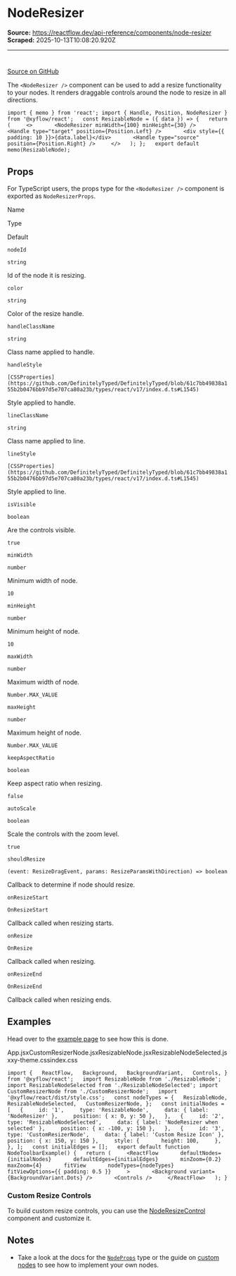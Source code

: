 # NodeResizer

**Source:** https://reactflow.dev/api-reference/components/node-resizer
**Scraped:** 2025-10-13T10:08:20.920Z

---

# <NodeResizer />

[Source on GitHub](https://github.com/xyflow/xyflow/blob/main/packages/react/src/additional-components/NodeResizer/NodeResizer.tsx) 

The `<NodeResizer />` component can be used to add a resize functionality to your nodes. It renders draggable controls around the node to resize in all directions.

`import { memo } from 'react'; import { Handle, Position, NodeResizer } from '@xyflow/react';   const ResizableNode = ({ data }) => {   return (     <>       <NodeResizer minWidth={100} minHeight={30} />       <Handle type="target" position={Position.Left} />       <div style={{ padding: 10 }}>{data.label}</div>       <Handle type="source" position={Position.Right} />     </>   ); };   export default memo(ResizableNode);`

## Props[](#props)

For TypeScript users, the props type for the `<NodeResizer />` component is exported as `NodeResizerProps`.

Name

Type

Default

[](#nodeid)`nodeId`

`string`

Id of the node it is resizing.

[](#color)`color`

`string`

Color of the resize handle.

[](#handleclassname)`handleClassName`

`string`

Class name applied to handle.

[](#handlestyle)`handleStyle`

`[CSSProperties](https://github.com/DefinitelyTyped/DefinitelyTyped/blob/61c7bb49838a155b2b0476bb97d5e707ca80a23b/types/react/v17/index.d.ts#L1545)`

Style applied to handle.

[](#lineclassname)`lineClassName`

`string`

Class name applied to line.

[](#linestyle)`lineStyle`

`[CSSProperties](https://github.com/DefinitelyTyped/DefinitelyTyped/blob/61c7bb49838a155b2b0476bb97d5e707ca80a23b/types/react/v17/index.d.ts#L1545)`

Style applied to line.

[](#isvisible)`isVisible`

`boolean`

Are the controls visible.

`true`

[](#minwidth)`minWidth`

`number`

Minimum width of node.

`10`

[](#minheight)`minHeight`

`number`

Minimum height of node.

`10`

[](#maxwidth)`maxWidth`

`number`

Maximum width of node.

`Number.MAX_VALUE`

[](#maxheight)`maxHeight`

`number`

Maximum height of node.

`Number.MAX_VALUE`

[](#keepaspectratio)`keepAspectRatio`

`boolean`

Keep aspect ratio when resizing.

`false`

[](#autoscale)`autoScale`

`boolean`

Scale the controls with the zoom level.

`true`

[](#shouldresize)`shouldResize`

`(event: ResizeDragEvent, params: ResizeParamsWithDirection) => boolean`

Callback to determine if node should resize.

[](#onresizestart)`onResizeStart`

`OnResizeStart`

Callback called when resizing starts.

[](#onresize)`onResize`

`OnResize`

Callback called when resizing.

[](#onresizeend)`onResizeEnd`

`OnResizeEnd`

Callback called when resizing ends.

## Examples[](#examples)

Head over to the [example page](/examples/nodes/node-resizer) to see how this is done.

App.jsxCustomResizerNode.jsxResizableNode.jsxResizableNodeSelected.jsxxy-theme.cssindex.css

`import {   ReactFlow,   Background,   BackgroundVariant,   Controls, } from '@xyflow/react';   import ResizableNode from './ResizableNode'; import ResizableNodeSelected from './ResizableNodeSelected'; import CustomResizerNode from './CustomResizerNode';   import '@xyflow/react/dist/style.css';   const nodeTypes = {   ResizableNode,   ResizableNodeSelected,   CustomResizerNode, };   const initialNodes = [   {     id: '1',     type: 'ResizableNode',     data: { label: 'NodeResizer' },     position: { x: 0, y: 50 },   },   {     id: '2',     type: 'ResizableNodeSelected',     data: { label: 'NodeResizer when selected' },     position: { x: -100, y: 150 },   },   {     id: '3',     type: 'CustomResizerNode',     data: { label: 'Custom Resize Icon' },     position: { x: 150, y: 150 },     style: {       height: 100,     },   }, ];   const initialEdges = [];   export default function NodeToolbarExample() {   return (     <ReactFlow       defaultNodes={initialNodes}       defaultEdges={initialEdges}       minZoom={0.2}       maxZoom={4}       fitView       nodeTypes={nodeTypes}       fitViewOptions={{ padding: 0.5 }}     >       <Background variant={BackgroundVariant.Dots} />       <Controls />     </ReactFlow>   ); }`

### Custom Resize Controls[](#custom-resize-controls)

To build custom resize controls, you can use the [NodeResizeControl](/api-reference/components/node-resize-control) component and customize it.

## Notes[](#notes)

*   Take a look at the docs for the [`NodeProps`](/api-reference/types/node-props) type or the guide on [custom nodes](/learn/customization/custom-nodes) to see how to implement your own nodes.